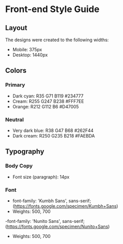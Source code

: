 # Front-end Style Guide

## Layout

The designs were created to the following widths:

- Mobile: 375px
- Desktop: 1440px

## Colors

### Primary

- Dark cyan: R35 G71 B119 #234777
- Cream: R255 G247 B238 #FFF7EE
- Orange: R212 G112 B6 #D47005

### Neutral

- Very dark blue: R38 G47 B68 #262F44
- Dark cream: R250 G235 B218 #FAEBDA

## Typography

### Body Copy

- Font size (paragraph): 14px

### Font
- font-family: 'Kumbh Sans', sans-serif;(https://fonts.google.com/specimen/Kumbh+Sans)
- Weights: 500, 700

-font-family: 'Nunito Sans', sans-serif; (https://fonts.google.com/specimen/Nunito+Sans)
- Weights: 500, 700

